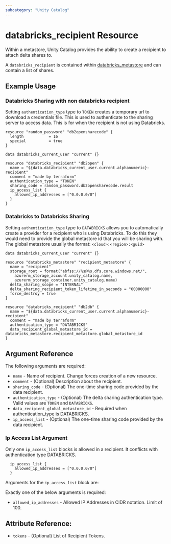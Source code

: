 ```yaml
---
subcategory: "Unity Catalog"
---
```

# databricks_recipient Resource

Within a metastore, Unity Catalog provides the ability to create a recipient to attach delta shares to.

A `databricks_recipient` is contained within [databricks_metastore](metastore.md) and can contain a list of shares.

## Example Usage

### Databricks Sharing with non databricks recipient

Setting `authentication_type` type to `TOKEN` creates a temporary url to download a credentials file. This is used to 
authenticate to the sharing server to access data. This is for when the recipient is not using Databricks. 

```hcl
resource "random_password" "db2opensharecode" {
  length           = 16
  special          = true
}

data databricks_current_user "current" {}

resource "databricks_recipient" "db2open" {
  name = "${data.databricks_current_user.current.alphanumeric}-recipient"
  comment = "made by terraform"
  authentication_type = "TOKEN"
  sharing_code = random_password.db2opensharecode.result
  ip_access_list {
    allowed_ip_addresses = ["0.0.0.0/0"]
  }
}
```

### Databricks to Databricks Sharing

Setting `authentication_type` type to `DATABRICKS` allows you to automatically create a provider for a recipient who 
is using Databricks. To do this they would need to provide the global metastore id that you will be sharing with. The 
global metastore usually the format: `<cloud>:<region>:<guid>` 

```hcl
data databricks_current_user "current" {}

resource "databricks_metastore" "recipient_metastore" {
  name = "recipient"
  storage_root = format("abfss://%s@%s.dfs.core.windows.net/",
    azurerm_storage_account.unity_catalog.name,
    azurerm_storage_container.unity_catalog.name)
  delta_sharing_scope = "INTERNAL"
  delta_sharing_recipient_token_lifetime_in_seconds = "60000000"
  force_destroy = true
}

resource "databricks_recipient" "db2db" {
  name = "${data.databricks_current_user.current.alphanumeric}-recipient"
  comment = "made by terraform"
  authentication_type = "DATABRICKS"
  data_recipient_global_metastore_id = databricks_metastore.recipient_metastore.global_metastore_id
}
```

## Argument Reference

The following arguments are required:

* `name` - Name of recipient. Change forces creation of a new resource.
* `comment` - (Optional) Description about the recipient.
* `sharing_code` - (Optional) The one-time sharing code provided by the data recipient.
* `authentication_type` - (Optional) The delta sharing authentication type. Valid values are `TOKEN` and `DATABRICKS`.
* `data_recipient_global_metastore_id` - Required when authentication_type is DATABRICKS.
* `ip_access_list` - (Optional) The one-time sharing code provided by the data recipient.

### Ip Access List Argument
Only one `ip_access_list` blocks is allowed in a recipient. It conflicts with authentication type DATABRICKS.

```hcl
  ip_access_list {
    allowed_ip_addresses = ["0.0.0.0/0"]
  }
```

Arguments for the `ip_access_list` block are:

Exactly one of the below arguments is required:
* `allowed_ip_addresses` - Allowed IP Addresses in CIDR notation. Limit of 100.

## Attribute Reference:

* `tokens` - (Optional) List of Recipient Tokens.

